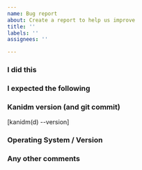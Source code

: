 ```yaml
---
name: Bug report
about: Create a report to help us improve
title: ''
labels: ''
assignees: ''

---
```


### I did this

### I expected the following

### Kanidm version (and git commit)

[kanidm(d) --version]

### Operating System / Version

<!-- On Unix please post the output of "uname -a" -->

### Any other comments
